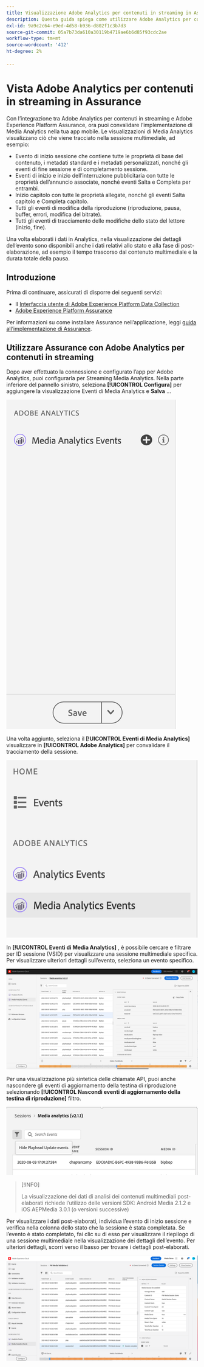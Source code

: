 ```yaml
---
title: Visualizzazione Adobe Analytics per contenuti in streaming in Assurance
description: Questa guida spiega come utilizzare Adobe Analytics per contenuti in streaming con Adobe Experience Platform Assurance.
exl-id: 9a9c2c64-e9ed-4d58-b936-d802f1c3b7d3
source-git-commit: 05a7b73da610a30119b4719ae6b6d85f93cdc2ae
workflow-type: tm+mt
source-wordcount: '412'
ht-degree: 2%

---
```


# Vista Adobe Analytics per contenuti in streaming in Assurance

Con l’integrazione tra Adobe Analytics per contenuti in streaming e Adobe Experience Platform Assurance, ora puoi convalidare l’implementazione di Media Analytics nella tua app mobile. Le visualizzazioni di Media Analytics visualizzano ciò che viene tracciato nella sessione multimediale, ad esempio:

- Evento di inizio sessione che contiene tutte le proprietà di base del contenuto, i metadati standard e i metadati personalizzati, nonché gli eventi di fine sessione e di completamento sessione.
- Eventi di inizio e inizio dell’interruzione pubblicitaria con tutte le proprietà dell’annuncio associate, nonché eventi Salta e Completa per entrambi.
- Inizio capitolo con tutte le proprietà allegate, nonché gli eventi Salta capitolo e Completa capitolo.
- Tutti gli eventi di modifica della riproduzione (riproduzione, pausa, buffer, errori, modifica del bitrate).
- Tutti gli eventi di tracciamento delle modifiche dello stato del lettore (inizio, fine).

Una volta elaborati i dati in Analytics, nella visualizzazione dei dettagli dell’evento sono disponibili anche i dati relativi allo stato e alla fase di post-elaborazione, ad esempio il tempo trascorso dal contenuto multimediale e la durata totale della pausa.

## Introduzione

Prima di continuare, assicurati di disporre dei seguenti servizi:

- Il [Interfaccia utente di Adobe Experience Platform Data Collection](https://experience.adobe.com/#/data-collection/)
- [Adobe Experience Platform Assurance](https://experience.adobe.com/assurance)

Per informazioni su come installare Assurance nell’applicazione, leggi [guida all’implementazione di Assurance](../tutorials/implement-assurance.md).

## Utilizzare Assurance con Adobe Analytics per contenuti in streaming

Dopo aver effettuato la connessione e configurato l’app per Adobe Analytics, puoi configurarla per Streaming Media Analytics. Nella parte inferiore del pannello sinistro, seleziona **[!UICONTROL Configura]** per aggiungere la visualizzazione Eventi di Media Analytics e **Salva** ...

![Configurare gli](./images/adobe-analytics-streaming-media/configure.png)

Una volta aggiunto, seleziona il **[!UICONTROL Eventi di Media Analytics]** visualizzare in **[!UICONTROL Adobe Analytics]** per convalidare il tracciamento della sessione.

![Seleziona](./images/adobe-analytics-streaming-media/select.png)

In **[!UICONTROL Eventi di Media Analytics]** , è possibile cercare e filtrare per ID sessione (VSID) per visualizzare una sessione multimediale specifica. Per visualizzare ulteriori dettagli sull’evento, seleziona un evento specifico.

![Eventi multimediali](./images/adobe-analytics-streaming-media/media-events.png)

Per una visualizzazione più sintetica delle chiamate API, puoi anche nascondere gli eventi di aggiornamento della testina di riproduzione selezionando **[!UICONTROL Nascondi eventi di aggiornamento della testina di riproduzione]** filtro.

![Nascondi testina di riproduzione](./images/adobe-analytics-streaming-media/hide-playhead.png)

>[!INFO]
>
>La visualizzazione dei dati di analisi dei contenuti multimediali post-elaborati richiede l’utilizzo delle versioni SDK: Android Media 2.1.2 e iOS AEPMedia 3.0.1 (o versioni successive)

Per visualizzare i dati post-elaborati, individua l’evento di inizio sessione e verifica nella colonna dello stato che la sessione è stata completata. Se l’evento è stato completato, fai clic su di esso per visualizzare il riepilogo di una sessione multimediale nella visualizzazione dei dettagli dell’evento. Per ulteriori dettagli, scorri verso il basso per trovare i dettagli post-elaborati.

![Vista post-elaborazione](./images/adobe-analytics-streaming-media/post-processed-view.png)
